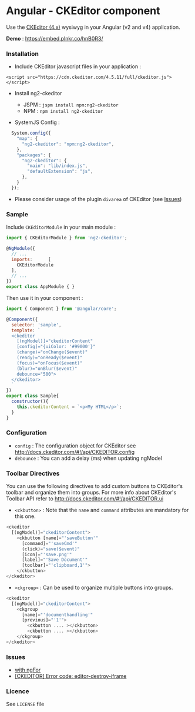 # Angular - CKEditor component

Use the [CKEditor (4.x)](http://ckeditor.com/) wysiwyg in your Angular (v2 and v4)  application.

**Demo** : https://embed.plnkr.co/hnB0R3/

### <a name="install"></a>Installation

- Include CKEditor javascript files in your application :
```
<script src="https://cdn.ckeditor.com/4.5.11/full/ckeditor.js"></script>
```

- Install ng2-ckeditor
  - JSPM : ```jspm install npm:ng2-ckeditor```
  - NPM : ```npm install ng2-ckeditor```

- SystemJS Config :
```javascript
  System.config({
    "map": {
      "ng2-ckeditor": "npm:ng2-ckeditor",
    },
    "packages": {
      "ng2-ckeditor": {
        "main": "lib/index.js",
        "defaultExtension": "js",
      },
    }
  });
```

- Please consider usage of the plugin `divarea` of CKEditor (see [Issues](#issues))

### <a name="sample"></a>Sample

Include `CKEditorModule` in your main module :

```javascript
import { CKEditorModule } from 'ng2-ckeditor';

@NgModule({
  // ...
  imports:      [
    CKEditorModule
  ],
  // ...
})
export class AppModule { }
```

Then use it in your component :

```javascript
import { Component } from '@angular/core';

@Component({
  selector: 'sample',
  template: `
  <ckeditor
    [(ngModel)]="ckeditorContent"
    [config]="{uiColor: '#99000'}"
    (change)="onChange($event)"
    (ready)="onReady($event)"
    (focus)="onFocus($event)"
    (blur)="onBlur($event)"
    debounce="500">
  </ckeditor>
  `
})
export class Sample{
  constructor(){
    this.ckeditorContent = `<p>My HTML</p>`;
  }
}
```

### <a name="config"></a>Configuration

* `config` : The configuration object for CKEditor see http://docs.ckeditor.com/#!/api/CKEDITOR.config
* `debounce` : You can add a delay (ms) when updating ngModel

### <a name="toolbar"></a>Toolbar Directives

You can use the following directives to add custom buttons to CKEditor's toolbar and organize them into groups.
For more info about CKEditor's Toolbar API refer to http://docs.ckeditor.com/#!/api/CKEDITOR.ui

* `<ckbutton>` : Note that the `name` and `command` attributes are mandatory for this one.
```javascript
<ckeditor
  [(ngModel)]="ckeditorContent">
    <ckbutton [name]="'saveButton'"
      [command]="'saveCmd'"
      (click)="save($event)"
      [icon]="'save.png'"
      [label]="'Save Document'"
      [toolbar]="'clipboard,1'">
    </ckbutton>
</ckeditor>
```

* `<ckgroup>` : Can be used to organize multiple buttons into groups.

```javascript
<ckeditor
  [(ngModel)]="ckeditorContent">
    <ckgroup
      [name]="'documenthandling'"
      [previous]="'1'">
        <ckbutton .... ></ckbutton>
        <ckbutton .... ></ckbutton>
    </ckgroup>
</ckeditor>
```

### <a name="issues"></a>Issues
- [with ngFor](https://github.com/chymz/ng2-ckeditor/issues/23)
- [[CKEDITOR] Error code: editor-destroy-iframe](https://github.com/chymz/ng2-ckeditor/issues/24)

### <a name="licence"></a>Licence
See `LICENSE` file
